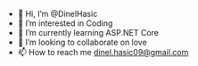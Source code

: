 - 👋 Hi, I’m @DinelHasic
- 👀 I’m interested in Coding
- 🌱 I’m currently learning  ASP.NET Core
- 💞️ I’m looking to collaborate on love
- 📫 How to reach me  dinel.hasic09@gmail.com

<!---
DinelHasic/DinelHasic is a ✨ special ✨ repository because its `README.md` (this file) appears on your GitHub profile.
You can click the Preview link to take a look at your changes.
--->
